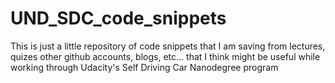 # UND_SDC_code_snippets

This is just a little repository of code snippets that I am saving from lectures, quizes other github accounts, blogs, etc... that I think might be useful while working through Udacity's Self Driving Car Nanodegree program
